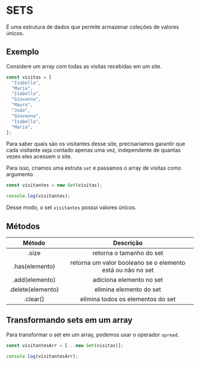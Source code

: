 # SETS

É uma estrutura de dados que permite armazenar coleções de valores únicos.

## Exemplo

Considere um array com todas as visitas recebidas em um site.

```javascript
const visitas = [
  "Isabella",
  "Maria",
  "Isabella",
  "Giovanna",
  "Mauro",
  "João",
  "Giovanna",
  "Isabella",
  "Maria",
];
```

Para saber quais são os visitantes desse site, precisariamos garantir que cada visitante seja contado apenas uma vez, independente de quantas vezes eles acessem o site.

Para isso, criamos uma estruta `set` e passamos o array de visitas como argumento.

```javascript
const visitantes = new Set(visitas);

console.log(visitantes);
```

Desse modo, o set `visitantes` possui valores únicos.

## Métodos

|      Método       |                         Descrição                          |
| :---------------: | :--------------------------------------------------------: |
|       .size       |                  retorna o tamanho do set                  |
|  .has(elemento)   | retorna um valor booleano se o elemento está ou não no set |
|  .add(elemento)   |                  adiciona elemento no set                  |
| .delete(elemento) |                  elimina elemento do set                   |
|     .clear()      |             elimina todos os elementos do set              |

## Transformando sets em um array

Para transformar o set em um array, podemos usar o operador `spread`.

```javascript
const visitantesArr = [...new Set(visitas)];

console.log(visitantesArr);
```
